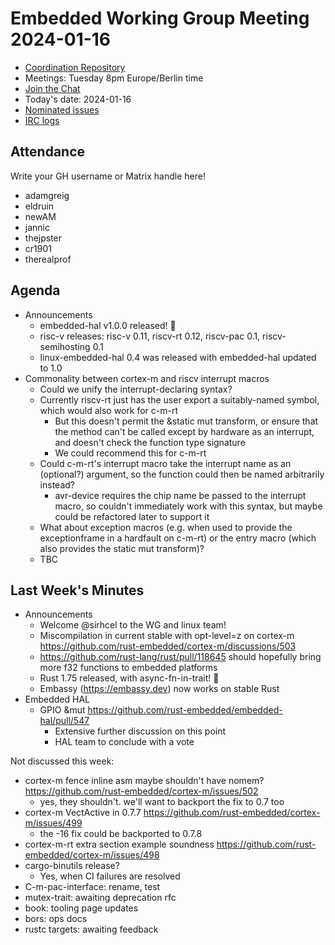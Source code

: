 # Embedded Working Group Meeting 2024-01-16

* [Coordination Repository]
* Meetings: Tuesday 8pm Europe/Berlin time
* [Join the Chat]
* Today's date: 2024-01-16
* [Nominated issues](https://github.com/search?q=org%3Arust-embedded+label%3Anominated+is%3Aopen&type=Issues)
* [IRC logs]

[Coordination Repository]: https://github.com/rust-embedded/wg
[Join the Chat]: https://matrix.to/#/#rust-embedded:matrix.org
[IRC logs]: https://libera.irclog.whitequark.org/rust-embedded/2024-01-16

## Attendance

Write your GH username or Matrix handle here!

* adamgreig
* eldruin
* newAM
* jannic
* thejpster
* cr1901
* therealprof

## Agenda

* Announcements
    * embedded-hal v1.0.0 released! :tada: 
    * risc-v releases: risc-v 0.11, riscv-rt 0.12, riscv-pac 0.1, riscv-semihosting 0.1
    * linux-embedded-hal 0.4 was released with embedded-hal updated to 1.0
* Commonality between cortex-m and riscv interrupt macros
    * Could we unify the interrupt-declaring syntax?
    * Currently riscv-rt just has the user export a suitably-named symbol, which would also work for c-m-rt
        * But this doesn't permit the &static mut transform, or ensure that the method can't be called except by hardware as an interrupt, and doesn't check the function type signature
        * We could recommend this for c-m-rt
    * Could c-m-rt's interrupt macro take the interrupt name as an (optional?) argument, so the function could then be named arbitrarily instead?
        * avr-device requires the chip name be passed to the interrupt macro, so couldn't immediately work with this syntax, but maybe could be refactored later to support it
    * What about exception macros (e.g. when used to provide the exceptionframe in a hardfault on c-m-rt) or the entry macro (which also provides the static mut transform)?
    * TBC

## Last Week's Minutes

* Announcements
    * Welcome @sirhcel to the WG and linux team!
    * Miscompilation in current stable with opt-level=z on cortex-m https://github.com/rust-embedded/cortex-m/discussions/503
    * https://github.com/rust-lang/rust/pull/118645 should hopefully bring more f32 functions to embedded platforms
    * Rust 1.75 released, with async-fn-in-trait! :tada: 
    * Embassy (https://embassy.dev) now works on stable Rust
* Embedded HAL
    * GPIO &mut https://github.com/rust-embedded/embedded-hal/pull/547
        * Extensive further discussion on this point
        * HAL team to conclude with a vote

Not discussed this week:
* cortex-m fence inline asm maybe shouldn't have nomem? https://github.com/rust-embedded/cortex-m/issues/502
    * yes, they shouldn't. we'll want to backport the fix to 0.7 too
* cortex-m VectActive in 0.7.7 https://github.com/rust-embedded/cortex-m/issues/499
    * the -16 fix could be backported to 0.7.8
* cortex-m-rt extra section example soundness https://github.com/rust-embedded/cortex-m/issues/498
* cargo-binutils release?
    * Yes, when CI failures are resolved
* C-m-pac-interface: rename, test
* mutex-trait: awaiting deprecation rfc
* book: tooling page updates
* bors: ops docs
* rustc targets: awaiting feedback
